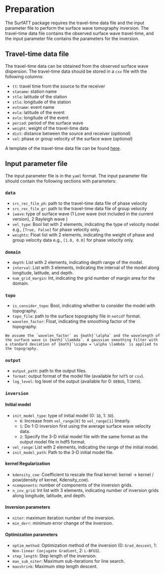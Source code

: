 # Preparation

The SurfATT package requires the travel-time data file and the input parameter file to perform the surface wave tomography inversion. The travel-time data file contains the observed surface wave travel-time, and the input parameter file contains the parameters for the inversion.

## Travel-time data file

The travel-time data can be obtained from the observed surface wave dispersion. The travel-time data should be stored in a `csv` file with the following columns:

- `tt`: travel time from the source to the receiver
- `staname`: station name
- `stla`: latitude of the station
- `stlo`: longitude of the station
- `evtname`: event name
- `evla`: latitude of the event
- `evlo`: longitude of the event
- `period`: period of the surface wave
- `weight`: weight of the travel-time data
- `dist`: distance between the source and receiver (*optional*)
- `vel`: phase or group velocity of the surface wave (*optional*)

A template of the travel-time data file can be found [here](../_static/src_rec_file_ph.csv).

## Input parameter file

The input parameter file is in the `yaml` format. The input parameter file should contain the following sections with parameters:

### `data`

- `src_rec_file_ph`: path to the travel-time data file of phase velocity
- `src_rec_file_gr`: path to the travel-time data file of group velocity
- `iwave`: type of surface wave (1 Love wave (not included in the current version), 2 Rayleigh wave )
- `vel_type`: Bool list with 2 elements, indicating the type of velocity model e.g., `[True, False]` for phase velocity only.
- `weights`: Float list with 2 elements, indicating the weight of phase and group velocity data e.g., `[1.0, 0.0]` for phase velocity only.

### `domain`

- `depth`: List with 2 elements, indicating depth range of the model.
- `interval`: List with 3 elements, indicating the interval of the model along longitude, latitude, and depth.
- `num_grid_margin`: Int, indicating the grid number of margin area for the domain.
  
### `topo`

- `is_consider_topo`: Bool, indicating whether to consider the model with topography.
- `topo_file`: path to the surface topography file in `netcdf` format.
- `wavelen_factor`: Float, indicating the smoothing factor of the topography.

```{note}
We assume the `wavelen_factor` as {math}`\alpha` and the wavelength of the surface wave is {math}`\lambda`. A gaussian smoothing filter with a standard deviation of {math}`\sigma = \alpha \lambda` is applied to the topography.
```

### `output`

- `output_path`: path to the output files.
- `format`: output format of the model file (available for `hdf5` or `csv`).
- `log_level`: log level of the output (available for 0: `DEBUG`, 1:`INFO`).

### `inversion`

#### Initial model

- `init_model_type`: type of initial model (0: `1D`, 1: `3D`).
  - `0`: Increase from `vel_range[0]` to `vel_range[1]` linearly.
  - `1`: Do 1-D inversion first using the average surface wave velocity data.
  - `2`: Specify the 3-D initial model file with the same format as the output model file in hdf5 format.
- `vel_range`: List with 2 elements, indicating the range of the initial model.
- `init_model_path`: Path to the 3-D initial model file.

#### kernel Regularization

- `kdensity_coe`: Coefficient to rescale the final kernel:  kernel -> kernel / pow(density of kernel, Kdensity_coe).
- `ncomponents`: number of components of the inversion grids.
- `n_inv_grid`: Int list with 3 elements, indicating number of inversion grids along longitude, latitude, and depth.

#### Inversion parameters

- `niter`: maximum iteration number of the inversion.
- `min_derr`: minimum error change of the inversion.

#### Optimization parameters

- `optim_method`: Optimization method of the inversion (0: `Grad_descent`, 1: `Non-linear Conjugate Gradient`, 2: `L-BFGS`).
- `step_length`: Step length of the inversion.
- `max_sub_niter`: Maximum sub-iterations for line search.
- `maxshrink`: Maximum step length descent.